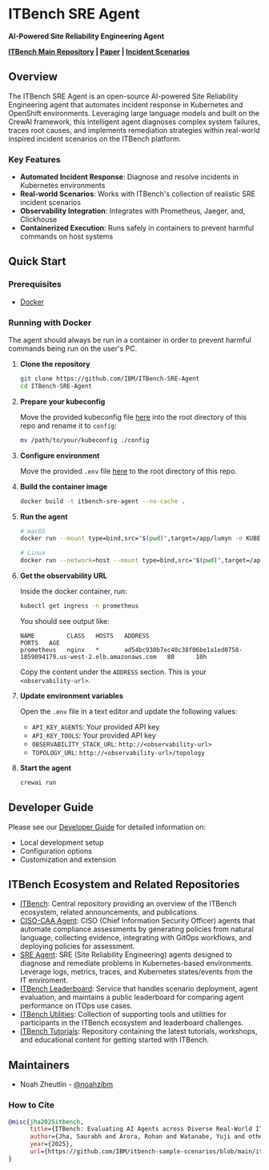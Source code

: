 # ITBench SRE Agent

**AI-Powered Site Reliability Engineering Agent**

**[ITBench Main Repository](https://github.com/IBM/ITBench) | [Paper](https://github.com/IBM/ITBench/blob/main/it_bench_arxiv.pdf) | [Incident Scenarios](https://github.com/IBM/ITBench/blob/main/docs/incident_scenarios.md)**

## Overview

The ITBench SRE Agent is an open-source AI-powered Site Reliability Engineering agent that automates incident response in Kubernetes and OpenShift environments. Leveraging large language models and built on the CrewAI framework, this intelligent agent diagnoses complex system failures, traces root causes, and implements remediation strategies within real-world inspired incident scenarios on the ITBench platform.

### Key Features

- **Automated Incident Response**: Diagnose and resolve incidents in Kubernetes environments
- **Real-world Scenarios**: Works with ITBench's collection of realistic SRE incident scenarios
- **Observability Integration**: Integrates with Prometheus, Jaeger, and, Clickhouse
- **Containerized Execution**: Runs safely in containers to prevent harmful commands on host systems

## Quick Start

### Prerequisites
- [Docker](https://docs.docker.com/get-started/get-docker/)

### Running with Docker
The agent should always be run in a container in order to prevent harmful commands being run on the user's PC.

1. **Clone the repository**
   ```bash
   git clone https://github.com/IBM/ITBench-SRE-Agent
   cd ITBench-SRE-Agent
   ```

2. **Prepare your kubeconfig**
   
   Move the provided kubeconfig file [here]() into the root directory of this repo and rename it to `config`:
   ```bash
   mv /path/to/your/kubeconfig ./config
   ```

3. **Configure environment**
   
   Move the provided `.env` file [here]() to the root directory of this repo.

4. **Build the container image**
   ```bash
   docker build -t itbench-sre-agent --no-cache .
   ```

5. **Run the agent**
   ```bash
   # macOS
   docker run --mount type=bind,src="$(pwd)",target=/app/lumyn -e KUBECONFIG=/app/lumyn/config -it itbench-sre-agent /bin/bash
   
   # Linux
   docker run --network=host --mount type=bind,src="$(pwd)",target=/app/lumyn -e KUBECONFIG=/app/lumyn/config -it itbench-sre-agent /bin/bash
   ```

6. **Get the observability URL**
   
   Inside the docker container, run:
   ```bash
   kubectl get ingress -n prometheus
   ```
   
   You should see output like:
   ```
   NAME         CLASS   HOSTS   ADDRESS                                                                   PORTS   AGE
   prometheus   nginx   *       ad54bc930b7ec40c38f06be1a1ed0758-1859094179.us-west-2.elb.amazonaws.com   80      10h
   ```
   
   Copy the content under the `ADDRESS` section. This is your `<observability-url>`.

7. **Update environment variables**
   
   Open the `.env` file in a text editor and update the following values:
   - `API_KEY_AGENTS`: Your provided API key
   - `API_KEY_TOOLS`: Your provided API key  
   - `OBSERVABILITY_STACK_URL`: `http://<observability-url>`
   - `TOPOLOGY_URL`: `http://<observability-url>/topology`

8. **Start the agent**
   ```bash
   crewai run
   ```

## Developer Guide

Please see our [Developer Guide](DEVELOPER.md) for detailed information on:
- Local development setup
- Configuration options
- Customization and extension

## ITBench Ecosystem and Related Repositories

- [ITBench](https://github.com/IBM/ITBench): Central repository providing an overview of the ITBench ecosystem, related announcements, and publications.
- [CISO-CAA Agent](https://github.com/IBM/ITBench-CISO-CAA-Agent): CISO (Chief Information Security Officer) agents that automate compliance assessments by generating policies from natural language, collecting evidence, integrating with GitOps workflows, and deploying policies for assessment.
- [SRE Agent](https://github.com/IBM/ITBench-SRE-Agent): SRE (Site Reliability Engineering) agents designed to diagnose and remediate problems in Kubernetes-based environments. Leverage logs, metrics, traces, and Kubernetes states/events from the IT enviroment.
- [ITBench Leaderboard](https://github.com/IBM/ITBench-Leaderboard): Service that handles scenario deployment, agent evaluation, and maintains a public leaderboard for comparing agent performance on ITOps use cases.
- [ITBench Utilities](https://github.com/IBM/ITBench-Utilities): Collection of supporting tools and utilities for participants in the ITBench ecosystem and leaderboard challenges.
- [ITBench Tutorials](https://github.com/IBM/ITBench-Tutorials): Repository containing the latest tutorials, workshops, and educational content for getting started with ITBench.

## Maintainers

- Noah Zheutlin - [@noahzibm](https://github.com/noahzibm)

### How to Cite

```bibtex
@misc{jha2025itbench,
      title={ITBench: Evaluating AI Agents across Diverse Real-World IT Automation Tasks},
      author={Jha, Saurabh and Arora, Rohan and Watanabe, Yuji and others},
      year={2025},
      url={https://github.com/IBM/itbench-sample-scenarios/blob/main/it_bench_arxiv.pdf}
}
```
